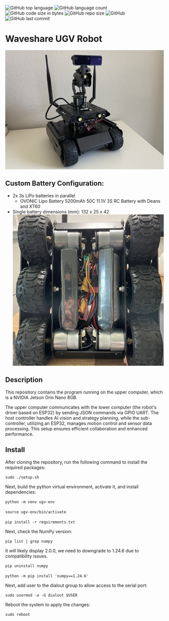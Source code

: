 ![GitHub top language](https://img.shields.io/github/languages/top/waveshareteam/ugv_jetson) ![GitHub language count](https://img.shields.io/github/languages/count/waveshareteam/ugv_jetson)
![GitHub code size in bytes](https://img.shields.io/github/languages/code-size/waveshareteam/ugv_jetson)
![GitHub repo size](https://img.shields.io/github/repo-size/waveshareteam/ugv_jetson) ![GitHub](https://img.shields.io/github/license/waveshareteam/ugv_jetson) ![GitHub last commit](https://img.shields.io/github/last-commit/waveshareteam/ugv_jetson)

# Waveshare UGV Robot
![](./media/ugv.jpeg)

## Custom Battery Configuration:
- 2x 3s LiPo batteries in parallel
    - OVONIC Lipo Battery 5200mAh 50C 11.1V 3S RC Battery with Deans and XT60
- Single battery dimensions (mm): 132 x 25 x 42
![](./media/battery.jpeg)

## Description
This repository contains the program running on the upper computer, which is a NVIDIA Jetson Orin Nano 8GB.

The upper computer communicates with the lower computer (the robot's driver based on ESP32) by sending JSON commands via GPIO UART. The host controller handles AI vision and strategy planning, while the sub-controller, utilizing an ESP32, manages motion control and sensor data processing. This setup ensures efficient collaboration and enhanced performance.

## Install

After cloning the repository, run the following command to install the required packages:
```
sudo ./setup.sh
```

Next, build the python virtual environment, activate it, and install dependencies:
```
python -m venv ugv-env

source ugv-env/bin/activate

pip install -r requirements.txt
```

Next, check the NumPy version:
```
pip list | grep numpy
```
It will likely display 2.0.0, we need to downgrade to 1.24.6 due to compatibility issues.
```
pip uninstall numpy

python -m pip install 'numpy==1.24.6'
```

Next, add user to the dialout group to allow access to the serial port:
```
sudo usermod -a -G dialout $USER
```

Reboot the system to apply the changes:
```
sudo reboot
```